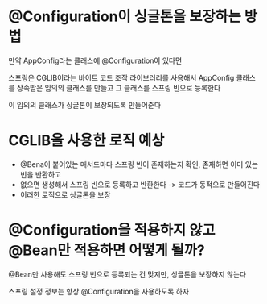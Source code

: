 # @Configuration이 싱글톤을 보장하는 방법
만약 AppConfig라는 클래스에 @Configuration이 있다면

스프링은 CGLIB이라는 바이트 코드 조작 라이브러리를 사용해서 AppConfig 클래스를 상속받은 임의의 클래스를 만들고
그 클래스를 스프링 빈으로 등록한다

이 임의의 클래스가 싱글톤이 보장되도록 만들어준다

# CGLIB을 사용한 로직 예상
- @Bena이 붙어있는 매서드마다 스프링 빈이 존재하는지 확인, 존재하면 이미 있는 빈을 반환하고
- 없으면 생성해서 스프링 빈으로 등록하고 반환한다
  -> 코드가 동적으로 만들어진다
- 이러한 로직으로 싱글톤을 보장

# @Configuration을 적용하지 않고 @Bean만 적용하면 어떻게 될까?
@Bean만 사용해도 스프링 빈으로 등록되는 건 맞지만, 싱글톤을 보장하지 않는다

스프링 설정 정보는 항상 @Configuration을 사용하도록 하자
